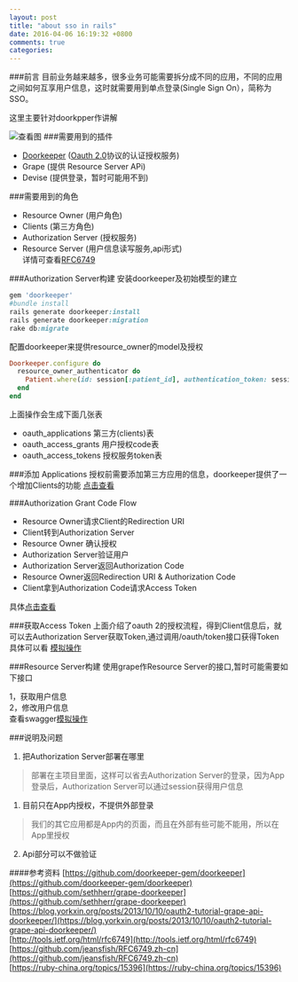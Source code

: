 ```yaml
---
layout: post
title: "about sso in rails"
date: 2016-04-06 16:19:32 +0800
comments: true
categories: 
---
```

###前言
目前业务越来越多，很多业务可能需要拆分成不同的应用，不同的应用之间如何互享用户信息，这时就需要用到单点登录(Single Sign On），简称为 SSO。  
  
这里主要针对doorkpper作讲解  


![查看图](http://i2.piimg.com/285bc33bd4eab4b1.png)
###需要用到的插件
*   [Doorkeeper](https://github.com/doorkeeper-gem/doorkeeper)  ([Oauth 2.0](http://oauth.net/2/)协议的认证授权服务)
*   Grape (提供 Resource Server APi)
*   Devise (提供登录，暂时可能用不到)


###需要用到的角色
*   Resource Owner (用户角色)
*   Clients (第三方角色)
*   Authorization Server (授权服务) 
*   Resource Server (用户信息读写服务,api形式)  
详情可查看[RFC6749](https://github.com/jeansfish/RFC6749.zh-cn/blob/master/Section01/1.1.md)


###Authorization Server构建
安装doorkeeper及初始模型的建立
```ruby
gem 'doorkeeper' 
#bundle install
rails generate doorkeeper:install
rails generate doorkeeper:migration
rake db:migrate
```
配置doorkeeper来提供resource_owner的model及授权

```ruby
Doorkeeper.configure do
  resource_owner_authenticator do
    Patient.where(id: session[:patient_id], authentication_token: session[:patient_auth_token]).first || redirect_to(login_url)
  end
end

```
上面操作会生成下面几张表

*   oauth_applications  第三方(clients)表
*   oauth_access_grants 用户授权code表
*   oauth_access_tokens 授权服务token表


###添加 Applications
授权前需要添加第三方应用的信息，doorkeeper提供了一个增加Clients的功能
[点击查看](http://localhost:3001/oauth/applications)

###Authorization Grant Code Flow
*    Resource Owner请求Client的Redirection URI 
*    Client转到Authorization Server
*    Resource Owner 确认授权
*    Authorization Server验证用户
*    Authorization Server返回Authorization Code
*    Resource Owner返回Redirection URI & Authorization Code
*    Client拿到Authorization Code请求Access Token

具体[点击查看](https://tools.ietf.org/ht，ml/draft-ietf-oauth-v2-22#section-4.1)

###获取Access Token
上面介绍了oauth 2的授权流程，得到Client信息后，就可以去Authorization Server获取Token,通过调用/oauth/token接口获得Token  
具体可以看  [模拟操作](http://localhost:3001/oauth/applications)

###Resource Server构建
使用grape作Resource Server的接口,暂时可能需要如下接口

1，获取用户信息  
2，修改用户信息  
查看swagger[模拟操作](http://localhost:3001/documentation/api_v1)



###说明及问题 
1. 把Authorization Server部署在哪里
>部署在主项目里面，这样可以省去Authorization Server的登录，因为App登录后，Authorization Server可以通过session获得用户信息
1. 目前只在App内授权，不提供外部登录
> 我们的其它应用都是App内的页面，而且在外部有些可能不能用，所以在App里授权
2. Api部分可以不做验证


####参考资料
[https://github.com/doorkeeper-gem/doorkeeper](https://github.com/doorkeeper-gem/doorkeeper)  
[https://github.com/sethherr/grape-doorkeeper](https://github.com/sethherr/grape-doorkeeper)  
[https://blog.yorkxin.org/posts/2013/10/10/oauth2-tutorial-grape-api-doorkeeper/](https://blog.yorkxin.org/posts/2013/10/10/oauth2-tutorial-grape-api-doorkeeper/)  
[http://tools.ietf.org/html/rfc6749](http://tools.ietf.org/html/rfc6749)   
[https://github.com/jeansfish/RFC6749.zh-cn](https://github.com/jeansfish/RFC6749.zh-cn)  
[https://ruby-china.org/topics/15396](https://ruby-china.org/topics/15396)
